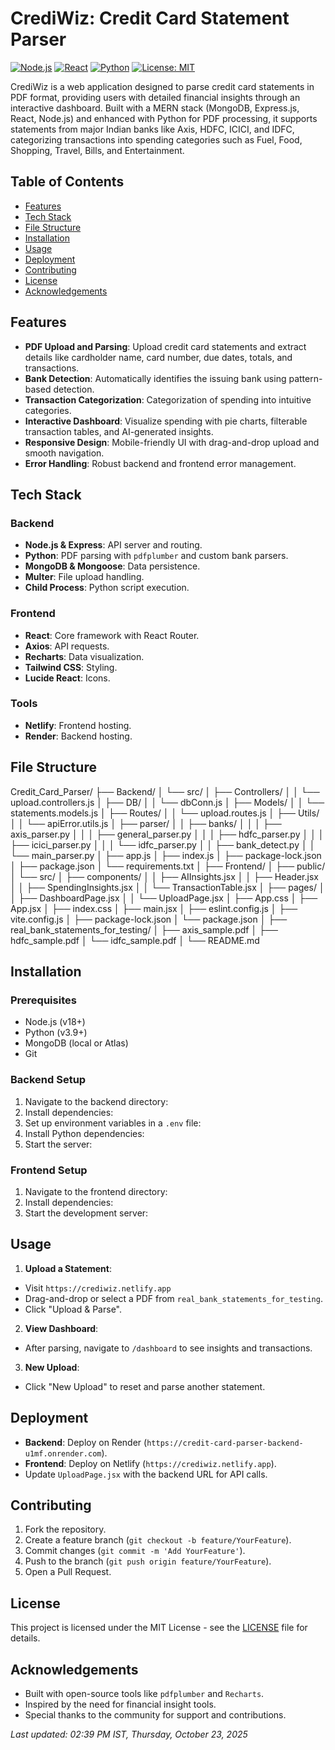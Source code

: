 # CrediWiz: Credit Card Statement Parser

[![Node.js](https://img.shields.io/badge/Node.js-v18+-green.svg)](https://nodejs.org/)
[![React](https://img.shields.io/badge/React-v18-blue.svg)](https://reactjs.org/)
[![Python](https://img.shields.io/badge/Python-3.9+-yellow.svg)](https://www.python.org/)
[![License: MIT](https://img.shields.io/badge/License-MIT-yellow.svg)](https://opensource.org/licenses/MIT)

CrediWiz is a web application designed to parse credit card statements in PDF format, providing users with detailed financial insights through an interactive dashboard. Built with a MERN stack (MongoDB, Express.js, React, Node.js) and enhanced with Python for PDF processing, it supports statements from major Indian banks like Axis, HDFC, ICICI, and IDFC, categorizing transactions into spending categories such as Fuel, Food, Shopping, Travel, Bills, and Entertainment.

## Table of Contents

- [Features](#features)
- [Tech Stack](#tech-stack)
- [File Structure](#file-structure)
- [Installation](#installation)
- [Usage](#usage)
- [Deployment](#deployment)
- [Contributing](#contributing)
- [License](#license)
- [Acknowledgements](#acknowledgements)

## Features

- **PDF Upload and Parsing**: Upload credit card statements and extract details like cardholder name, card number, due dates, totals, and transactions.
- **Bank Detection**: Automatically identifies the issuing bank using pattern-based detection.
- **Transaction Categorization**: Categorization of spending into intuitive categories.
- **Interactive Dashboard**: Visualize spending with pie charts, filterable transaction tables, and AI-generated insights.
- **Responsive Design**: Mobile-friendly UI with drag-and-drop upload and smooth navigation.
- **Error Handling**: Robust backend and frontend error management.

## Tech Stack

### Backend
- **Node.js & Express**: API server and routing.
- **Python**: PDF parsing with `pdfplumber` and custom bank parsers.
- **MongoDB & Mongoose**: Data persistence.
- **Multer**: File upload handling.
- **Child Process**: Python script execution.

### Frontend
- **React**: Core framework with React Router.
- **Axios**: API requests.
- **Recharts**: Data visualization.
- **Tailwind CSS**: Styling.
- **Lucide React**: Icons.

### Tools
- **Netlify**: Frontend hosting.
- **Render**: Backend hosting.

## File Structure
Credit_Card_Parser/
├── Backend/
│   └── src/
│       ├── Controllers/
│       │   └── upload.controllers.js
│       ├── DB/
│       │   └── dbConn.js
│       ├── Models/
│       │   └── statements.models.js
│       ├── Routes/
│       │   └── upload.routes.js
│       ├── Utils/
│       │   └── apiError.utils.js
│       ├── parser/
│       │   ├── banks/
│       │   │   ├── axis_parser.py
│       │   │   ├── general_parser.py
│       │   │   ├── hdfc_parser.py
│       │   │   ├── icici_parser.py
│       │   │   └── idfc_parser.py
│       │   ├── bank_detect.py
│       │   └── main_parser.py
│       ├── app.js
│       ├── index.js
│       ├── package-lock.json
│       ├── package.json
│       └── requirements.txt
│
├── Frontend/
│   ├── public/
│   └── src/
│       ├── components/
│       │   ├── AIInsights.jsx
│       │   ├── Header.jsx
│       │   ├── SpendingInsights.jsx
│       │   └── TransactionTable.jsx
│       ├── pages/
│       │   ├── DashboardPage.jsx
│       │   └── UploadPage.jsx
│       ├── App.css
│       ├── App.jsx
│       ├── index.css
│       ├── main.jsx
│       ├── eslint.config.js
│       ├── vite.config.js
│       ├── package-lock.json
│       └── package.json
│
├── real_bank_statements_for_testing/
│   ├── axis_sample.pdf
│   ├── hdfc_sample.pdf
│   └── idfc_sample.pdf
│
└── README.md

## Installation

### Prerequisites
- Node.js (v18+)
- Python (v3.9+)
- MongoDB (local or Atlas)
- Git

### Backend Setup
1. Navigate to the backend directory:
2. Install dependencies:
3. Set up environment variables in a `.env` file:
4. Install Python dependencies:
5. Start the server:


### Frontend Setup
1. Navigate to the frontend directory:
2. Install dependencies:
3. Start the development server:


## Usage
1. **Upload a Statement**:
- Visit `https://crediwiz.netlify.app`
- Drag-and-drop or select a PDF from `real_bank_statements_for_testing`.
- Click "Upload & Parse".
2. **View Dashboard**:
- After parsing, navigate to `/dashboard` to see insights and transactions.
3. **New Upload**:
- Click "New Upload" to reset and parse another statement.

## Deployment
- **Backend**: Deploy on Render (`https://credit-card-parser-backend-u1mf.onrender.com`).
- **Frontend**: Deploy on Netlify (`https://crediwiz.netlify.app`).
- Update `UploadPage.jsx` with the backend URL for API calls.

## Contributing
1. Fork the repository.
2. Create a feature branch (`git checkout -b feature/YourFeature`).
3. Commit changes (`git commit -m 'Add YourFeature'`).
4. Push to the branch (`git push origin feature/YourFeature`).
5. Open a Pull Request.

## License
This project is licensed under the MIT License - see the [LICENSE](LICENSE) file for details.

## Acknowledgements
- Built with open-source tools like `pdfplumber` and `Recharts`.
- Inspired by the need for financial insight tools.
- Special thanks to the community for support and contributions.

*Last updated: 02:39 PM IST, Thursday, October 23, 2025*
